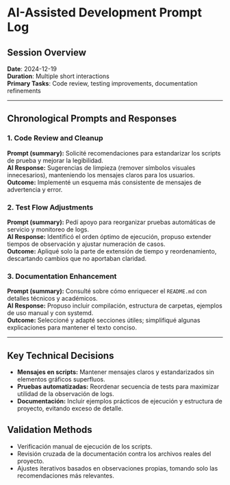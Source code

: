 # AI-Assisted Development Prompt Log

## Session Overview
**Date**: 2024-12-19  
**Duration**: Multiple short interactions  
**Primary Tasks**: Code review, testing improvements, documentation refinements

---

## Chronological Prompts and Responses

### 1. Code Review and Cleanup
**Prompt (summary):** Solicité recomendaciones para estandarizar los scripts de prueba y mejorar la legibilidad.  
**AI Response:** Sugerencias de limpieza (remover símbolos visuales innecesarios), manteniendo los mensajes claros para los usuarios.  
**Outcome:** Implementé un esquema más consistente de mensajes de advertencia y error.

### 2. Test Flow Adjustments
**Prompt (summary):** Pedí apoyo para reorganizar pruebas automáticas de servicio y monitoreo de logs.  
**AI Response:** Identificó el orden óptimo de ejecución, propuso extender tiempos de observación y ajustar numeración de casos.  
**Outcome:** Apliqué solo la parte de extensión de tiempo y reordenamiento, descartando cambios que no aportaban claridad.

### 3. Documentation Enhancement
**Prompt (summary):** Consulté sobre cómo enriquecer el `README.md` con detalles técnicos y académicos.  
**AI Response:** Propuso incluir compilación, estructura de carpetas, ejemplos de uso manual y con systemd.  
**Outcome:** Seleccioné y adapté secciones útiles; simplifiqué algunas explicaciones para mantener el texto conciso.

---

## Key Technical Decisions

- **Mensajes en scripts:** Mantener mensajes claros y estandarizados sin elementos gráficos superfluos.  
- **Pruebas automatizadas:** Reordenar secuencia de tests para maximizar utilidad de la observación de logs.  
- **Documentación:** Incluir ejemplos prácticos de ejecución y estructura de proyecto, evitando exceso de detalle.

## Validation Methods

- Verificación manual de ejecución de los scripts.  
- Revisión cruzada de la documentación contra los archivos reales del proyecto.  
- Ajustes iterativos basados en observaciones propias, tomando solo las recomendaciones más relevantes.
